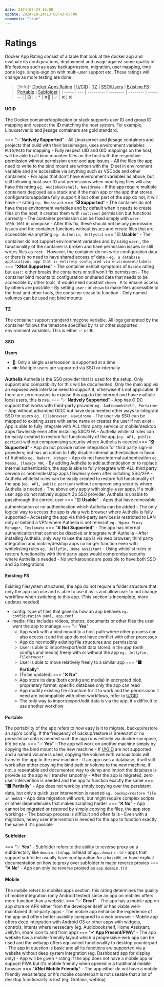 ```yaml
---
date: 2024-07-24 16:00
update: 2024-10-24T13:00:43-07:00
comments: "true"
---
```

# Ratings
Docker App Rating consist of a table that look at the docker app and evaluate its configurations, deployment and usage against some quality of life features such as easy backup/restore, migration, user mapping, time zone logs, single-sign on with multi-user support etc. These ratings will change as more testing are done.

> [!info]- [Docker Apps Rating](02-docker-ratings.md)
> | [U/GID](02-docker-ratings.md#ugid) | [TZ](02-docker-ratings.md#tz)  | [SSO/Users](02-docker-ratings.md#sso) | [Existing FS](02-docker-ratings.md#existing-fs) | [Portable](02-docker-ratings.md#portable) | [Subfolder](02-docker-ratings.md#subfolder) |
> | ----- | --- | --------- | -------- | -------- | ------- |
> | ❎     | ✅*  | ❌🤵       | ✅        | ❌ | ❌ |
#### UGID
The Docker container/application or stack supports user ID and group ID mapping and respect the ID matching the host system. For example, Linuxserver.io and jlesage containers are gold standard.

=== "✅ **Natively Supported**" 
	- All Linuxserver and jlesage containers and projects that build with their baseimages, uses environment variables `PUID/PGID` for mapping
	- Fully respect UID and GID mappings on the host, will be able to all bind mounted files on the host with the respective permission without permission error and app issues
	- All the files the app need to write to the bind mount are written with the ID set in environment variable and are accessible via anything such as VSCode and other containers
	- For apps that don't have environment variables as above, but still following host user ID and permissions when modifying files will also have this rating `eg. Audiobookshelf, Navidrome`
	- If the app require multiple containers deployed as a stack and if the main app or the app that stores configuration/appdata fully support it but other part of the app do not, it will have `✅*` rating `eg. Bookstack`
=== "**❎ Supported**"
	- The container do not have these environment variables and by default when it needs to create files on the host, it creates them with `root:root` permission but functions correctly 
	- The container permission can be fixed simply with `user: 1000:1001` in compose
	- After this fix, these should not be any permission issues and the container functions without issues and create files that are accessible via anything `eg. Authelia, Jellystat`
=== "🟨 **Usable**"
	- The container do not support environment variables and by using `user:`, the functionality of the container is broken and have permission issues or still writes files as `root`
	- However, the container do not write configuration data or there is no need to have shared access of data
	- `eg. a database application, app that is entirely configured via environment/labels`
=== "❌**Not Supported**"
	- The container exhibit symptoms of `Usable` rating but `user:` either breaks the containers or still won't fix permission
	- The container bind mounts to configuration or shared data that needs to be accessible by other tools, it would need constant `chown -R` to ensure access by others are possible
	- By setting `user:` or `chown` to make files accessible to the host and other tools, the container cease to function
	- Only named volumes can be used not bind mounts

#### TZ
The container support [standard timezone](https://en.wikipedia.org/wiki/List_of_tz_database_time_zones) variable. All logs generated by the container follows the timezone specified by `TZ` or other supported environment variables. This is either ✅ or ❌.

#### SSO
**Users**
- 🤵: Only a single user/session is supported at a time
- 👪: Multiple users are supported via SSO or internally

**Authelia** 
Authelia is the SSO provider that is used for the setup. Only support and compatibility for this will be documented. Only the main app via an exposed web interface need to support it, otherwise it's not applicable. If there are zero reasons to expose this app to the internet and have multiple local users, this is n/a.
=== "✅ **Natively Supported**" 
	- App has OIDC support that works with third-party provider `eg. Audiobookshelf, Portainer`
	- App without advanced OIDC but have documented other ways to integrate SSO for users `eg. Filebrowser, Navidrome`
	- The user via SSO can be mapped to existing users with same name or creates the user if not exist
	- App is able to fully integrate with ALL third party service or mobile/desktop apps flawlessly even after installing SSO/2FA
	- Authelia whitelist rules can be easily created to restore full functionality of the app (`eg. API, public portion`) without compromising security where Authelia is needed 
=== "**❎ Supported**"
	- App do not provide native integration for third party sign-in providers; but has an option to fully disable internal authentication in favor of Authelia `eg. Radarr, Nzbget`
	- App do not have internal authentication `eg. Memos, jlesage VNC`
	- By adding Authelia to add authentication or to replace internal authentication, the app is able to fully integrate with ALL third party service or mobile/desktop apps flawlessly even after installing SSO/2FA
	- Authelia whitelist rules can be easily created to restore full functionality of the app (`eg. API, public portion`) without compromising security where Authelia is needed
	- The above only apply with single-user apps, if a multi-user app do not natively support 3p SSO provider, Authelia is unable to passthrough the correct user
=== "🟨 **Usable**"
	- Apps that have removable authentication or no authentication which Authelia can be added
	- The only logical way to access the app is via a web browser where Authelia is fully supported
	- Accessing the app via third-party services is restricted to LAN only or behind a VPN where Authelia is not relevant `eg. Nginx Proxy Manager, Teslamate`
=== "❌ **Not Supported**"
	- The app has internal authentication that cannot be disabled or integrate with Authelia
	- After installing Authelia, only way to use the app is via web browser; third party integration and mobile/desktop apps no longer function even with whitelisting rules `eg. Jellyfin, Home Assistant`
	- Using whitelist rules to restore functionality with third party apps would compromise security where Authelia is needed
	- No workarounds are possible to have both SSO and 3p integrations


#### Existing-FS
Existing filesystem structures, the app do not require a folder structure that only the app can use and is able to use it as is and allow user to not change workflow when switching to this app. (This section is incomplete, more updates needed)
- config: type of files that governs how an app behaves `eg. configuration.yaml, app.conf`
- media: files includes videos, photos, documents or other files the user want the app to manage
=== "✅ **Yes**" 
	- App work with a bind mount to a host path where other process can also access it and the app do not have conflict with other processes
	- App do not modify existing file structures and permissions
	- User is able to import/export/edit data stored in the app (both configs and media) freely with or without the app `eg. Jellyfin, Filebrowser`
	- User is able to move relatively freely to a similar app
=== "**🟨 Partially**"
	- (To be updated)
=== "❌ **No**"
	- App store its data (both config and media) in encrypted blob, proprietary format, specific database only the app can read
	- App modify existing file structure for it to work and the permissions it need are incompatible with other workflows, refer to [U/GID](#ugid)
	- The only way to import/export/edit data is via the app, it's difficult to use another workflow
#### Portable
The portability of the app refers to how easy is it to migrate, backup/restore an app's config. If the frequency of backup/restore is irrelevant or no persistence data is needed such the app runs entirely via docker-compose, it'd be n/a.
=== "✅ **Yes**" 
	- The app will work on another machine simply by copying the bind mount to the new machine
	- If [U/GID](#ugid) are not supported and a named volume is used, copying the volume with various tools will transfer the app to the new machine
	- If an app uses a database, it will still work after either copying the bind path or volume to the new machine; if not, a repeatable and documented way to dump and import the database is provide so the app will transfer smoothly 
	- After the app is migrated, zero user intervention is needed and the app to function exactly the same
=== "**🟨 Partially**"
	- App does not work by simply copying over the persistent data, but only a quick user intervention is needed `eg. backup/restore file in WebUI`
	- App data migration will work, but might require complex scripts or other dependencies that makes scripting harder
=== "❌ **No**"
	- App cannot be migrated or restored by simply copying the files, the app stop workings
	- The backup process is difficult and often fails
	- Even with a migration, heavy user intervention is needed for the app to function exactly the same if it's possible
#### Subfolder
=== "✅ **Yes**" 
	- Subfolder refers to the ability to reverse proxy on a subdirectory like `domain.tld/app` instead of `app.domain.tld`
	- apps that support subfolder usually have configuration for a `baseURL` or have explicit documentation on how to proxy over subfolder in major reverse proxies
=== "❌ **No**"
	- App can only be reverse proxied as `app.domain.tld`
#### Mobile
The mobile refers to mobiles apps section, this rating determines the quality of mobile integration (only Android tested) since an app on mobiles offers more function than a website.
=== "✅ **Great**" 
	- The app has a mobile app on app store or APK either from the developer itself or has viable well-maintained third-party apps
	- The mobile app enhance the experience of the app and offers better usability compared to a web browser
	- Mobile app offers deep integration with Android OS or other apps with widgets, controls, intents where nessecary (eg. Audiobookshelf, Home Assistant, Jellyfin, share icon to and from app)
=== "✔ **App Present/PWA**"
	- The app website has a mobile-friendly layout which a progressive-web app can be used and the webapp offers equivalent functionality to desktop counterpart
	- The app in question is basic and all its functions are supported via a website without deep system integration (eg. Dashboard app for display only)
	- App will be given `*` rating if the app does not have a mobile app or support PWA but it's mobile friendly when opened in a traditional mobile browser
=== "❌**Not Mobile Friendly**"
	- The app either do not have a mobile friendly website/app or it's mobile counterpart is not useable that a lot of desktop functionality is lost (eg. Grafana, webtop)
